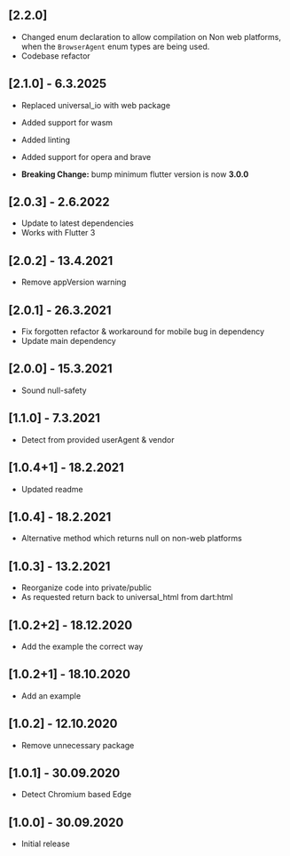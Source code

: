 ## [2.2.0]
- Changed enum declaration to allow compilation on Non web platforms, when the `BrowserAgent` enum types are being used.
- Codebase refactor

## [2.1.0] - 6.3.2025

- Replaced universal_io with web package
- Added support for wasm
- Added linting
- Added support for opera and brave

- **Breaking Change:** bump minimum flutter version is now **3.0.0**

## [2.0.3] - 2.6.2022

- Update to latest dependencies
- Works with Flutter 3

## [2.0.2] - 13.4.2021

- Remove appVersion warning

## [2.0.1] - 26.3.2021

- Fix forgotten refactor & workaround for mobile bug in dependency
- Update main dependency

## [2.0.0] - 15.3.2021

- Sound null-safety

## [1.1.0] - 7.3.2021

- Detect from provided userAgent & vendor

## [1.0.4+1] - 18.2.2021

- Updated readme

## [1.0.4] - 18.2.2021

- Alternative method which returns null on non-web platforms

## [1.0.3] - 13.2.2021

- Reorganize code into private/public
- As requested return back to universal_html from dart:html

## [1.0.2+2] - 18.12.2020

- Add the example the correct way

## [1.0.2+1] - 18.10.2020

- Add an example

## [1.0.2] - 12.10.2020

- Remove unnecessary package

## [1.0.1] - 30.09.2020

- Detect Chromium based Edge

## [1.0.0] - 30.09.2020

- Initial release
